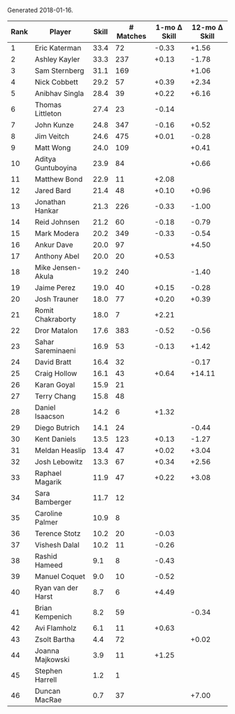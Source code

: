 Generated 2018-01-16.

| Rank | Player             | Skill | # Matches | 1-mo Δ Skill | 12-mo Δ Skill |
|------|--------------------|-------|-----------|--------------|---------------|
|    1 | Eric Katerman      |  33.4 |        72 |        -0.33 |         +1.56 |
|    2 | Ashley Kayler      |  33.3 |       237 |        +0.13 |         -1.78 |
|    3 | Sam Sternberg      |  31.1 |       169 |              |         +1.06 |
|    4 | Nick Cobbett       |  29.2 |        57 |        +0.39 |         +2.34 |
|    5 | Anibhav Singla     |  28.4 |        39 |        +0.22 |         +6.16 |
|    6 | Thomas Littleton   |  27.4 |        23 |        -0.14 |               |
|    7 | John Kunze         |  24.8 |       347 |        -0.16 |         +0.52 |
|    8 | Jim Veitch         |  24.6 |       475 |        +0.01 |         -0.28 |
|    9 | Matt Wong          |  24.0 |       109 |              |         +0.41 |
|   10 | Aditya Guntuboyina |  23.9 |        84 |              |         +0.66 |
|   11 | Matthew Bond       |  22.9 |        11 |        +2.08 |               |
|   12 | Jared Bard         |  21.4 |        48 |        +0.10 |         +0.96 |
|   13 | Jonathan Hankar    |  21.3 |       226 |        -0.33 |         -1.00 |
|   14 | Reid Johnsen       |  21.2 |        60 |        -0.18 |         -0.79 |
|   15 | Mark Modera        |  20.2 |       349 |        -0.33 |         -0.54 |
|   16 | Ankur Dave         |  20.0 |        97 |              |         +4.50 |
|   17 | Anthony Abel       |  20.0 |        20 |        +0.53 |               |
|   18 | Mike Jensen-Akula  |  19.2 |       240 |              |         -1.40 |
|   19 | Jaime Perez        |  19.0 |        40 |        +0.15 |         -0.28 |
|   20 | Josh Trauner       |  18.0 |        77 |        +0.20 |         +0.39 |
|   21 | Romit Chakraborty  |  18.0 |         7 |        +2.21 |               |
|   22 | Dror Matalon       |  17.6 |       383 |        -0.52 |         -0.56 |
|   23 | Sahar Sareminaeni  |  16.9 |        53 |        -0.13 |         +1.42 |
|   24 | David Bratt        |  16.4 |        32 |              |         -0.17 |
|   25 | Craig Hollow       |  16.1 |        43 |        +0.64 |        +14.11 |
|   26 | Karan Goyal        |  15.9 |        21 |              |               |
|   27 | Terry Chang        |  15.8 |        48 |              |               |
|   28 | Daniel Isaacson    |  14.2 |         6 |        +1.32 |               |
|   29 | Diego Butrich      |  14.1 |        24 |              |         -0.44 |
|   30 | Kent Daniels       |  13.5 |       123 |        +0.13 |         -1.27 |
|   31 | Meldan Heaslip     |  13.4 |        47 |        +0.02 |         +3.04 |
|   32 | Josh Lebowitz      |  13.3 |        67 |        +0.34 |         +2.56 |
|   33 | Raphael Magarik    |  11.9 |        47 |        +0.22 |         +3.08 |
|   34 | Sara Bamberger     |  11.7 |        12 |              |               |
|   35 | Caroline Palmer    |  10.9 |         8 |              |               |
|   36 | Terence Stotz      |  10.2 |        20 |        -0.03 |               |
|   37 | Vishesh Dalal      |  10.2 |        11 |        -0.26 |               |
|   38 | Rashid Hameed      |   9.1 |         8 |        -0.43 |               |
|   39 | Manuel Coquet      |   9.0 |        10 |        -0.52 |               |
|   40 | Ryan van der Harst |   8.7 |         6 |        +4.49 |               |
|   41 | Brian Kempenich    |   8.2 |        59 |              |         -0.34 |
|   42 | Avi Flamholz       |   6.1 |        11 |        +0.63 |               |
|   43 | Zsolt Bartha       |   4.4 |        72 |              |         +0.02 |
|   44 | Joanna Majkowski   |   3.9 |        11 |        +1.25 |               |
|   45 | Stephen Harrell    |   1.2 |         1 |              |               |
|   46 | Duncan MacRae      |   0.7 |        37 |              |         +7.00 |